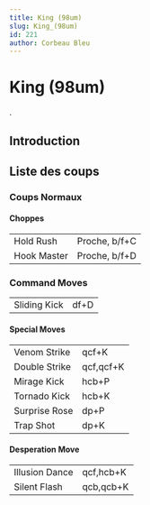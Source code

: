 ```yaml
---
title: King (98um)
slug: King_(98um)
id: 221
author: Corbeau Bleu
---
```


# King (98um)

.

## Introduction

## Liste des coups

### Coups Normaux

#### Choppes

|             |               |
|-------------|---------------|
| Hold Rush   | Proche, b/f+C |
| Hook Master | Proche, b/f+D |

### Command Moves

|              |      |
|--------------|------|
| Sliding Kick | df+D |

#### Special Moves

|               |           |
|---------------|-----------|
| Venom Strike  | qcf+K     |
| Double Strike | qcf,qcf+K |
| Mirage Kick   | hcb+P     |
| Tornado Kick  | hcb+K     |
| Surprise Rose | dp+P      |
| Trap Shot     | dp+K      |

#### Desperation Move

|                |           |
|----------------|-----------|
| Illusion Dance | qcf,hcb+K |
| Silent Flash   | qcb,qcb+K |
